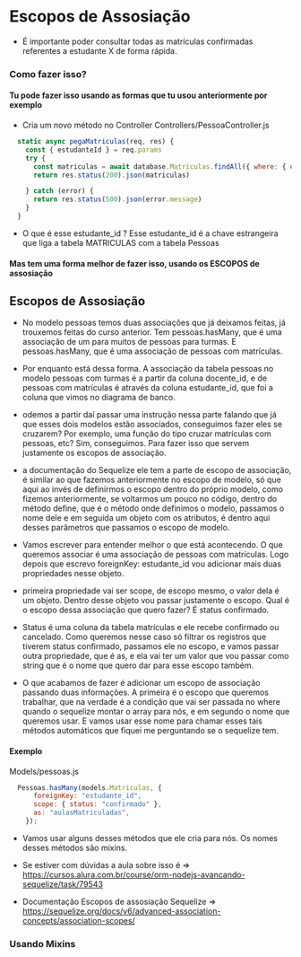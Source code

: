 # Escopos de Assosiação

- É importante poder consultar todas as matrículas confirmadas referentes a estudante X de forma rápida.

### Como fazer isso?

#### Tu pode fazer isso usando as formas que tu usou anteriormente por exemplo
- Cria um novo método no Controller
Controllers/PessoaController.js
```js
  static async pegaMatriculas(req, res) {
    const { estudanteId } = req.params
    try {
      const matriculas = await database.Matriculas.findAll({ where: { estudante_id: Number(estudanteId) }})
      return res.status(200).json(matriculas)

    } catch (error) {
      return res.status(500).json(error.message)
    }
  }
```

- O que é esse estudante_id ? Esse estudante_id é a chave estrangeira que liga a tabela MATRICULAS com a tabela Pessoas

#### Mas tem uma forma melhor de fazer isso, usando os ESCOPOS de assosiação

## Escopos de Assosiação

- No modelo pessoas temos duas associações que já deixamos feitas, já trouxemos feitas do curso anterior. Tem pessoas.hasMany, que é uma associação de um para muitos de pessoas para turmas. E pessoas.hasMany, que é uma associação de pessoas com matrículas.

- Por enquanto está dessa forma. A associação da tabela pessoas no modelo pessoas com turmas é a partir da coluna docente_id, e de pessoas com matrículas é através da coluna estudante_id, que foi a coluna que vimos no diagrama de banco.

- odemos a partir daí passar uma instrução nessa parte falando que já que esses dois modelos estão associados, conseguimos fazer eles se cruzarem? Por exemplo, uma função do tipo cruzar matrículas com pessoas, etc? Sim, conseguimos. Para fazer isso que servem justamente os escopos de associação.

- a documentação do Sequelize ele tem a parte de escopo de associação, é similar ao que fazemos anteriormente no escopo de modelo, só que aqui ao invés de definirmos o escopo dentro do próprio modelo, como fizemos anteriormente, se voltarmos um pouco no código, dentro do método define, que é o método onde definimos o modelo, passamos o nome dele e em seguida um objeto com os atributos, é dentro aqui desses parâmetros que passamos o escopo de modelo.

- Vamos escrever para entender melhor o que está acontecendo. O que queremos associar é uma associação de pessoas com matrículas. Logo depois que escrevo foreignKey: estudante_id vou adicionar mais duas propriedades nesse objeto.

-  primeira propriedade vai ser scope, de escopo mesmo, o valor dela é um objeto. Dentro desse objeto vou passar justamente o escopo. Qual é o escopo dessa associação que quero fazer? É status confirmado.

- Status é uma coluna da tabela matrículas e ele recebe confirmado ou cancelado. Como queremos nesse caso só filtrar os registros que tiverem status confirmado, passamos ele no escopo, e vamos passar outra propriedade, que é as, e ela vai ter um valor que vou passar como string que é o nome que quero dar para esse escopo também.

- O que acabamos de fazer é adicionar um escopo de associação passando duas informações. A primeira é o escopo que queremos trabalhar, que na verdade é a condição que vai ser passada no where quando o sequelize montar o array para nós, e em segundo o nome que queremos usar. E vamos usar esse nome para chamar esses tais métodos automáticos que fiquei me perguntando se o sequelize tem.

#### Exemplo
Models/pessoas.js
```js
  Pessoas.hasMany(models.Matriculas, {
      foreignKey: "estudante_id",
      scope: { status: "confirmado" },
      as: "aulasMatriculadas",
    });
```

- Vamos usar alguns desses métodos que ele cria para nós. Os nomes desses métodos são mixins.

- Se estiver com dúvidas a aula sobre isso é => https://cursos.alura.com.br/course/orm-nodejs-avancando-sequelize/task/79543

- Documentação Escopos de assosiação Sequelize => https://sequelize.org/docs/v6/advanced-association-concepts/association-scopes/

### Usando Mixins